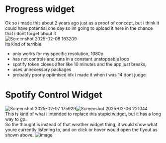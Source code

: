 # Progress widget
Ok so i made this about 2 years ago just as a proof of concept, but i think it could have potential one day so im going to upload it here in the chance that i dont forget about it  
![Screenshot 2025-02-08 163209](https://github.com/user-attachments/assets/567df1d4-8790-4d14-9d55-08ac127e7f8c)  
Its kind of terrible
- only works for my specific resolution, 1080p
- has not controls and runs in a constant unstoppable loop
- spotify token closes after like 10 minutes and the app just breaks,
- uses unnecessary packages
- probably poorly optimised idk i made it when i was 14 dont judge 

# Spotify Control Widget
![Screenshot 2025-02-07 175929](https://github.com/user-attachments/assets/e95db21f-7ccf-4148-abf1-8a8d4cc054b8)![Screenshot 2025-02-06 221044](https://github.com/user-attachments/assets/1f810bb3-4209-4680-9e7b-9877ec442796)  
This is kind of what i intended to replace this stupid widget, but it has a long way to go.  
So the thought is instead of that weather widget thing, it would show what youre currently listening to, and on click or hover would open the flyout as shown above.
![image](https://github.com/user-attachments/assets/22247311-021d-4bd5-81a6-2a1f69767e00)
